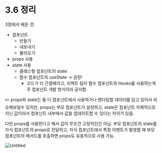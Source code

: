 # 3.6 정리

3장에서 배운 것:

- 컴포넌트
    - 만들기
    - 내보내기
    - 불러오기
- props 사용
- state 사용
    - 클래스형 컴포넌트의 state
    - 함수 컴포넌트의 useState    →   권장!
        - 코드가 더 간결해지고, 리액트 팀이 함수 컴포넌트와 Hooks를 사용하는게 주 컴포넌트 개발 방식이라 공지함.

<aside>
✏️ props와 state는 둘 다 컴포넌트에서 사용하거나 렌더링할 데이터를 담고 있어서 비슷해보일수 있지만, props는 부모 컴포넌트가 설정하고, state은 컴포넌트 자체적으로 지닌 값이라서 컴포넌트 내부에서 값을 업데이트할 수 있다는 차이가 있음.

다만 props를 사용한다고 해서 값이 무조건 고정적인건 아님.
부모 컴포넌트의 state를 자식 컴포넌트의 props로 전달하고, 
자식 컴포넌트에서 특정 이벤트가 발생할 때 부모 컴포넌트의 메서드를 호출하면 
props도 유동적으로 사용 가능.

</aside>

![Untitled](3%206%20%E1%84%8C%E1%85%A5%E1%86%BC%E1%84%85%E1%85%B5%209f44c8a33cd84d53a4b2ee241b040cb4/Untitled.png)